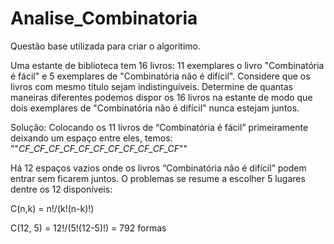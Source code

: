 ﻿# Analise_Combinatoria
 
 Questão base utilizada para criar o algoritimo.
 
 
Uma estante de biblioteca tem 16 livros: 11 exemplares o livro "Combinatória é fácil" e 5 exemplares de "Combinatória não é difícil". Considere que os livros com mesmo título sejam indistinguíveis. Determine de quantas maneiras diferentes podemos dispor os 16 livros na estante de modo que dois exemplares de "Combinatória não é difícil" nunca estejam juntos.

Solução:
Colocando os 11 livros de “Combinatória é fácil” primeiramente deixando um espaço entre eles, temos: 
""_CF_CF_CF_CF_CF_CF_CF_CF_CF_CF_CF_""

Há 12 espaços vazios onde os livros “Combinatória não é difícil” podem entrar sem ficarem juntos. O problemas se resume a escolher 5 lugares dentre os 12 disponíveis: 


C(n,k) = n!/(k!(n-k)!)

C(12, 5) = 12!/(5!(12-5)!) = 792 formas


